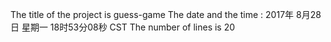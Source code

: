 The title of the project is guess-game
The date and the time : 2017年 8月28日 星期一 18时53分08秒 CST
The number of lines is 20

